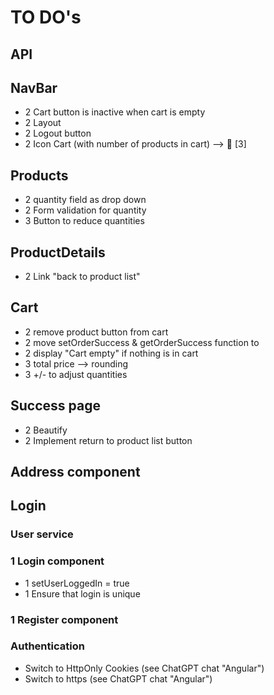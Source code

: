 # TO DO's

## API

## NavBar

- 2 Cart button is inactive when cart is empty
- 2 Layout
- 2 Logout button
- 2 Icon Cart (with number of products in cart) --> 🛒 [3]

## Products

- 2 quantity field as drop down
- 2 Form validation for quantity
- 3 Button to reduce quantities

## ProductDetails

- 2 Link "back to product list"

## Cart

- 2 remove product button from cart
- 2 move setOrderSuccess & getOrderSuccess function to
- 2 display "Cart empty" if nothing is in cart
- 3 total price --> rounding
- 3 +/- to adjust quantities

## Success page

- 2 Beautify
- 2 Implement return to product list button

## Address component

## Login

### User service

### 1 Login component

- 1 setUserLoggedIn = true
- 1 Ensure that login is unique

### 1 Register component

### Authentication

- Switch to HttpOnly Cookies (see ChatGPT chat "Angular")
- Switch to https (see ChatGPT chat "Angular")
